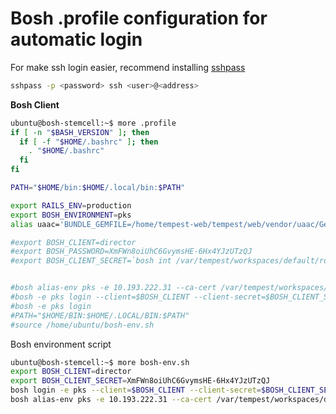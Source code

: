 # Bosh .profile configuration for automatic login

For make ssh login easier, recommend installing [sshpass](https://gist.github.com/arunoda/7790979)

```bash
sshpass -p <password> ssh <user>@<address>
```

**Bosh Client**

```bash
ubuntu@bosh-stemcell:~$ more .profile 
if [ -n "$BASH_VERSION" ]; then
  if [ -f "$HOME/.bashrc" ]; then
    . "$HOME/.bashrc"
  fi
fi

PATH="$HOME/bin:$HOME/.local/bin:$PATH"

export RAILS_ENV=production
export BOSH_ENVIRONMENT=pks
alias uaac='BUNDLE_GEMFILE=/home/tempest-web/tempest/web/vendor/uaac/Gemfile bundle exec uaac'

#export BOSH_CLIENT=director
#export BOSH_PASSWORD=XmFWn8oiUhC6GvymsHE-6Hx4YJzUTzQJ
#export BOSH_CLIENT_SECRET=`bosh int /var/tempest/workspaces/default/root_ca_certificate --vars-env $BOSH_PASSWORD`


#bosh alias-env pks -e 10.193.222.31 --ca-cert /var/tempest/workspaces/default/root_ca_certificate
#bosh -e pks login --client=$BOSH_CLIENT --client-secret=$BOSH_CLIENT_SECRET
#bosh -e pks login
#PATH="$HOME/BIN:$HOME/.LOCAL/BIN:$PATH"
#source /home/ubuntu/bosh-env.sh
```

Bosh environment script

```bash
ubuntu@bosh-stemcell:~$ more bosh-env.sh
export BOSH_CLIENT=director
export BOSH_CLIENT_SECRET=XmFWn8oiUhC6GvymsHE-6Hx4YJzUTzQJ
bosh login -e pks --client=$BOSH_CLIENT --client-secret=$BOSH_CLIENT_SECRET
bosh alias-env pks -e 10.193.222.31 --ca-cert /var/tempest/workspaces/default/root_ca_certificate
```
